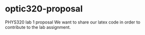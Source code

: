 # optic320-proposal
PHYS320 lab 1 proposal
We want to share our latex code in order to contribute to the lab assignment.
